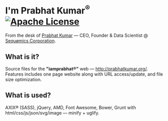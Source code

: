 # I'm Prabhat Kumar<sup>®</sup> [![Apache License](https://img.shields.io/badge/license-Apache-blue.svg)](https://github.com/iamprabhat/iamprabhat/blob/master/LICENSE)
From the desk of [Prabhat Kumar](http://prabhatkumar.org/) — CEO, Founder & Data Scientist @ [Sequømics Corporation](http://sequomics.com/).

## What is it?

Source files for the <b>"iamprabhat®"</b> web — http://prabhatkumar.org/. Features includes one page website along with URL access/update, and file size optimization.

## What is used?

AXIX® (SASS), jQuery, AMD, Font Awesome, Bower, Grunt with html/css/js/json/svg/image — minify + uglify.
